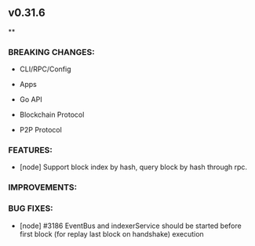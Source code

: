 ## v0.31.6

**

### BREAKING CHANGES:

* CLI/RPC/Config

* Apps

* Go API

* Blockchain Protocol

* P2P Protocol

### FEATURES:
 - [node] Support block index by hash, query block by hash through rpc.

### IMPROVEMENTS:

### BUG FIXES:
- [node] \#3186 EventBus and indexerService should be started before first block (for replay last block on handshake) execution
